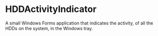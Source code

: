 # HDDActivityIndicator

A small Windows Forms application that indicates the activity, of all the HDDs on 
the system, in the Windows tray.
